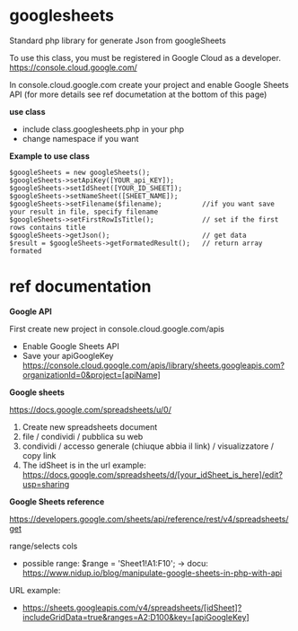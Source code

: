 # googlesheets
Standard php library for generate Json from googleSheets

To use this class, you must be registered in Google Cloud as a developer.
https://console.cloud.google.com/

In console.cloud.google.com create your project and enable Google Sheets API (for more details see ref documetation at the bottom of this page) 


**use class**
- include class.googlesheets.php in your php
- change namespace if you want

**Example to use class**
```
$googleSheets = new googleSheets();
$googleSheets->setApiKey([YOUR_api_KEY]);
$googleSheets->setIdSheet([YOUR_ID_SHEET]);
$googleSheets->setNameSheet([SHEET_NAME]);
$googleSheets->setFilename($filename);          //if you want save your result in file, specify filename
$googleSheets->setFirstRowIsTitle();            // set if the first rows contains title
$googleSheets->getJson();                       // get data
$result = $googleSheets->getFormatedResult();   // return array formated
```


# ref documentation

**Google API**

 First create new project in console.cloud.google.com/apis
  - Enable Google Sheets API
  - Save your apiGoogleKey
    https://console.cloud.google.com/apis/library/sheets.googleapis.com?organizationId=0&project=[apiName]
 
 **Google sheets**
 
 https://docs.google.com/spreadsheets/u/0/
 1. Create new spreadsheets document
 2. file / condividi / pubblica su web
 3. condividi / accesso generale (chiuque abbia il link) / visualizzatore / copy link
 4. The idSheet is in the url
    example: https://docs.google.com/spreadsheets/d/[your_idSheet_is_here]/edit?usp=sharing
    
 **Google Sheets reference**
 
 https://developers.google.com/sheets/api/reference/rest/v4/spreadsheets/get
 
 range/selects cols 
 
 - possible range: $range = 'Sheet1!A1:F10'; -> docu: https://www.nidup.io/blog/manipulate-google-sheets-in-php-with-api
  
 URL example:
 
 - https://sheets.googleapis.com/v4/spreadsheets/[idSheet]?includeGridData=true&ranges=A2:D100&key=[apiGoogleKey]

